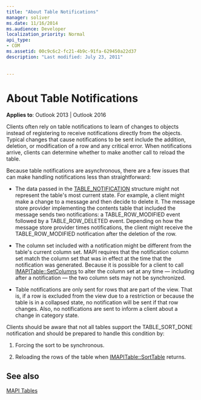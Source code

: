 ```yaml
---
title: "About Table Notifications"
manager: soliver
ms.date: 11/16/2014
ms.audience: Developer
localization_priority: Normal
api_type:
- COM
ms.assetid: 00c9c6c2-fc21-4b9c-91fa-629450a22d37
description: "Last modified: July 23, 2011"
 
 
---
```


# About Table Notifications

  
  
**Applies to**: Outlook 2013 | Outlook 2016 
  
Clients often rely on table notifications to learn of changes to objects instead of registering to receive notifications directly from the objects. Typical changes that cause notifications to be sent include the addition, deletion, or modification of a row and any critical error. When notifications arrive, clients can determine whether to make another call to reload the table. 
  
Because table notifications are asynchronous, there are a few issues that can make handling notifications less than straightforward:
  
- The data passed in the [TABLE_NOTIFICATION](table_notification.md) structure might not represent the table's most current state. For example, a client might make a change to a message and then decide to delete it. The message store provider implementing the contents table that included the message sends two notifications: a TABLE_ROW_MODIFIED event followed by a TABLE_ROW_DELETED event. Depending on how the message store provider times notifications, the client might receive the TABLE_ROW_MODIFIED notification after the deletion of the row. 
    
- The column set included with a notification might be different from the table's current column set. MAPI requires that the notification column set match the column set that was in effect at the time that the notification was generated. Because it is possible for a client to call [IMAPITable::SetColumns](imapitable-setcolumns.md) to alter the column set at any time — including after a notification — the two column sets may not be synchronized. 
    
- Table notifications are only sent for rows that are part of the view. That is, if a row is excluded from the view due to a restriction or because the table is in a collapsed state, no notification will be sent if that row changes. Also, no notifications are sent to inform a client about a change in category state.
    
Clients should be aware that not all tables support the TABLE_SORT_DONE notification and should be prepared to handle this condition by:
  
1. Forcing the sort to be synchronous.
    
2. Reloading the rows of the table when [IMAPITable::SortTable](imapitable-sorttable.md) returns. 
    
## See also



[MAPI Tables](mapi-tables.md)

